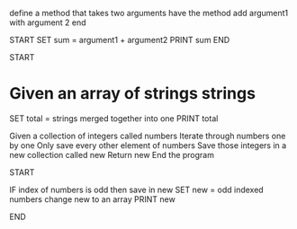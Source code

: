 define a method that takes two arguments
have the method add argument1 with argument 2
end 

START
SET sum = argument1 + argument2
PRINT sum
END

START

# Given an array of strings strings

SET total = strings merged together into one
PRINT total


Given a collection of integers called numbers
Iterate through numbers one by one
  Only save every other element of numbers
  Save those integers in a new collection called new
  Return new
End the program

START

IF index of numbers is odd then save in new
SET new = odd indexed numbers
change new to an array
PRINT new

END
